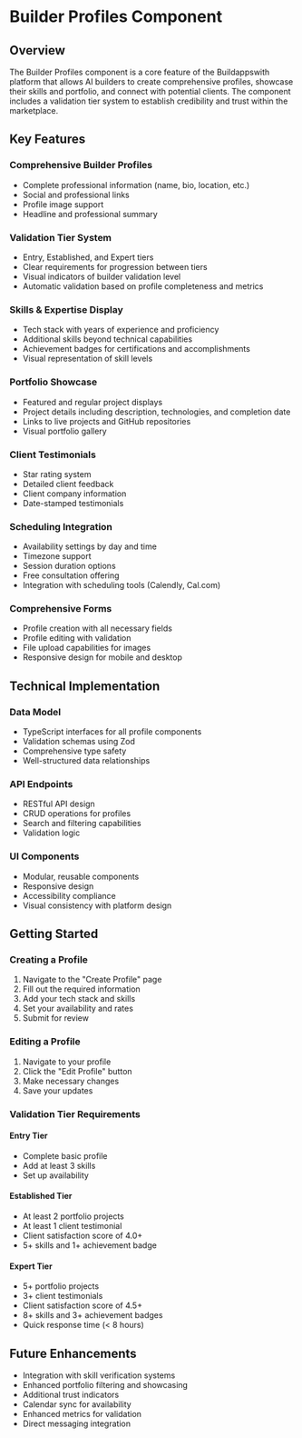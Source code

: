 # Builder Profiles Component

## Overview

The Builder Profiles component is a core feature of the Buildappswith platform that allows AI builders to create comprehensive profiles, showcase their skills and portfolio, and connect with potential clients. The component includes a validation tier system to establish credibility and trust within the marketplace.

## Key Features

### Comprehensive Builder Profiles
- Complete professional information (name, bio, location, etc.)
- Social and professional links
- Profile image support
- Headline and professional summary

### Validation Tier System
- Entry, Established, and Expert tiers
- Clear requirements for progression between tiers
- Visual indicators of builder validation level
- Automatic validation based on profile completeness and metrics

### Skills & Expertise Display
- Tech stack with years of experience and proficiency
- Additional skills beyond technical capabilities
- Achievement badges for certifications and accomplishments
- Visual representation of skill levels

### Portfolio Showcase
- Featured and regular project displays
- Project details including description, technologies, and completion date
- Links to live projects and GitHub repositories
- Visual portfolio gallery

### Client Testimonials
- Star rating system
- Detailed client feedback
- Client company information
- Date-stamped testimonials

### Scheduling Integration
- Availability settings by day and time
- Timezone support
- Session duration options
- Free consultation offering
- Integration with scheduling tools (Calendly, Cal.com)

### Comprehensive Forms
- Profile creation with all necessary fields
- Profile editing with validation
- File upload capabilities for images
- Responsive design for mobile and desktop

## Technical Implementation

### Data Model
- TypeScript interfaces for all profile components
- Validation schemas using Zod
- Comprehensive type safety
- Well-structured data relationships

### API Endpoints
- RESTful API design
- CRUD operations for profiles
- Search and filtering capabilities
- Validation logic

### UI Components
- Modular, reusable components
- Responsive design
- Accessibility compliance
- Visual consistency with platform design

## Getting Started

### Creating a Profile
1. Navigate to the "Create Profile" page
2. Fill out the required information
3. Add your tech stack and skills
4. Set your availability and rates
5. Submit for review

### Editing a Profile
1. Navigate to your profile
2. Click the "Edit Profile" button
3. Make necessary changes
4. Save your updates

### Validation Tier Requirements

#### Entry Tier
- Complete basic profile
- Add at least 3 skills
- Set up availability

#### Established Tier
- At least 2 portfolio projects
- At least 1 client testimonial
- Client satisfaction score of 4.0+
- 5+ skills and 1+ achievement badge

#### Expert Tier
- 5+ portfolio projects
- 3+ client testimonials
- Client satisfaction score of 4.5+
- 8+ skills and 3+ achievement badges
- Quick response time (< 8 hours)

## Future Enhancements
- Integration with skill verification systems
- Enhanced portfolio filtering and showcasing
- Additional trust indicators
- Calendar sync for availability
- Enhanced metrics for validation
- Direct messaging integration